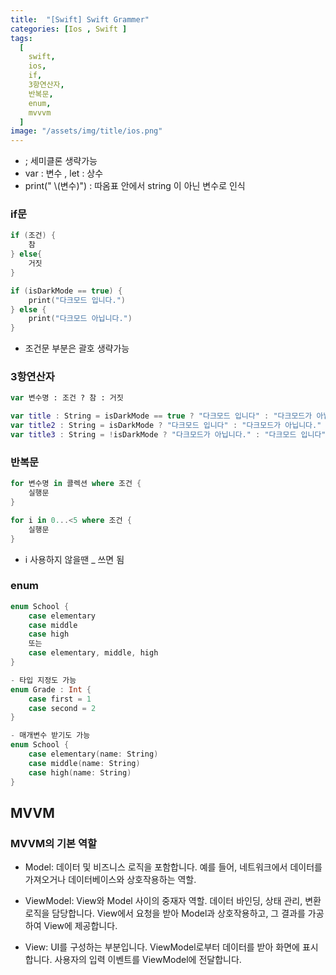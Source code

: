 ```yaml
---
title:  "[Swift] Swift Grammer"
categories: [Ios , Swift ]
tags:
  [
    swift,
    ios,
    if,
    3항연산자,
    반복문,
    enum,
    mvvvm
  ] 
image: "/assets/img/title/ios.png"
---
```


* ; 세미클론 생략가능 
* var : 변수 , let : 상수
* print(" \\(변수)") : 따옴표 안에서 string 이 아닌 변수로 인식

### if문
```swift
if (조건) {
    참
} else{
    거짓
}
```
```swift
if (isDarkMode == true) {
    print("다크모드 입니다.")
} else {
    print("다크모드 아닙니다.")
}
```
* 조건문 부분은 괄호 생략가능




### 3항연산자
```swift
var 변수명 : 조건 ? 참 : 거짓
```
```swift
var title : String = isDarkMode == true ? "다크모드 입니다" : "다크모드가 아닙니다."
var title2 : String = isDarkMode ? "다크모드 입니다" : "다크모드가 아닙니다."
var title3 : String = !isDarkMode ? "다크모드가 아닙니다." : "다크모드 입니다"
```

### 반복문
```swift
for 변수명 in 콜렉션 where 조건 {
    실행문
}
```

```swift
for i in 0...<5 where 조건 {
    실행문
}
```
* i 사용하지 않을땐 _ 쓰면 됨

### enum
```swift
enum School {
    case elementary
    case middle
    case high
    또는
    case elementary, middle, high
}

- 타입 지정도 가능
enum Grade : Int {
    case first = 1
    case second = 2
}

- 매개변수 받기도 가능
enum School {
    case elementary(name: String)
    case middle(name: String)
    case high(name: String)
}
```

## MVVM

### MVVM의 기본 역할

* Model:
데이터 및 비즈니스 로직을 포함합니다.
예를 들어, 네트워크에서 데이터를 가져오거나 데이터베이스와 상호작용하는 역할.

* ViewModel:
View와 Model 사이의 중재자 역할.
데이터 바인딩, 상태 관리, 변환 로직을 담당합니다.
View에서 요청을 받아 Model과 상호작용하고, 그 결과를 가공하여 View에 제공합니다.

* View:
UI를 구성하는 부분입니다.
ViewModel로부터 데이터를 받아 화면에 표시합니다.
사용자의 입력 이벤트를 ViewModel에 전달합니다.